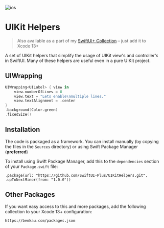 ![ios](https://img.shields.io/badge/iOS-13-green)

# UIKit Helpers

> Also available as a part of my [SwiftUI+ Collection](https://benkau.com/packages.json) – just add it to Xcode 13+

A set of UIKit helpers that simplify the usage of UIKit view's and controller's in SwiftUI. Many of these helpers are useful even in a pure UIKit project.

## UIWrapping

```swift
UIWrapping<UILabel> { view in
    view.numberOfLines = 0
    view.text = "Lets enable\nmultiple lines."
    view.textAlignment = .center
}
.background(Color.green)
.fixedSize()
```

## Installation

The code is packaged as a framework. You can install manually (by copying the files in the `Sources` directory) or using Swift Package Manager (**preferred**)

To install using Swift Package Manager, add this to the `dependencies` section of your `Package.swift` file:

`.package(url: "https://github.com/SwiftUI-Plus/UIKitHelpers.git", .upToNextMinor(from: "1.0.0"))`

## Other Packages

If you want easy access to this and more packages, add the following collection to your Xcode 13+ configuration:

`https://benkau.com/packages.json`
